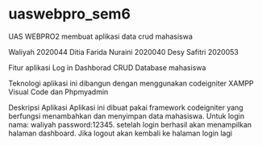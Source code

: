 # uaswebpro_sem6

UAS WEBPRO2 membuat aplikasi data crud mahasiswa

Waliyah 2020044 Ditia Farida Nuraini 2020040 Desy Safitri 2020053

Fitur aplikasi Log in Dashborad CRUD Database mahasiswa

Teknologi aplikasi ini dibangun dengan menggunakan codeigniter XAMPP Visual Code dan Phpmyadmin

Deskripsi Aplikasi Aplikasi ini dibuat pakai framework codeigniter yang berfungsi menambahkan dan menyimpan data mahasiswa. Untuk login nama: waliyah password:12345. setelah login berhasil akan menampilkan halaman dashboard. Jika logout akan kembali ke halaman login lagi
